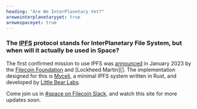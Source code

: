```yaml
---
heading: "Are We InterPlanetary Yet?"
areweinterplanetaryyet: true
arewespaceyet: true
---
```


### The [IPFS][] protocol stands for InterPlanetary File System, but when will it actually be used in Space?

The first confirmed mission to use IPFS was [announced][] in January 2023 by the
[Filecoin Foundation][] and [Lockheed Martin][]. The implementation designed for this is
[Myceli][], a minimal IPFS system written in Rust, and developed by [Little Bear Labs][].

Come join us in [#space on Filecoin Slack][], and watch this site for more updates soon.

[IPFS]: https://ipfs.tech
[Myceli]: https://github.com/ipfs/space/
[Little Bear Labs]: https://littlebearlabs.io/
[Filecoin Foundation]: https://libre.space
[announced]: https://fil.org/blog/ff-x-lockheed-martin-mission-announcement/
[IPFS-tiny]: https://gitlab.com/librespacefoundation/ipfs-tiny
[LibreSpace Foundation]: https://libre.space
[#space on Filecoin Slack]: https://filecoin.io/slack
